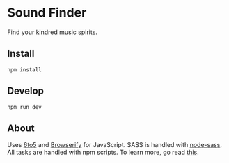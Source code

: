 # Sound Finder

Find your kindred music spirits.

## Install
`npm install`

## Develop
`npm run dev`

## About

Uses [6to5](https://6to5.org/) and [Browserify](http://browserify.org/) for JavaScript. SASS is handled with [node-sass](https://github.com/sass/node-sass#usage-1). All tasks are handled with npm scripts. To learn more, go read [this](http://blog.keithcirkel.co.uk/how-to-use-npm-as-a-build-tool/).
